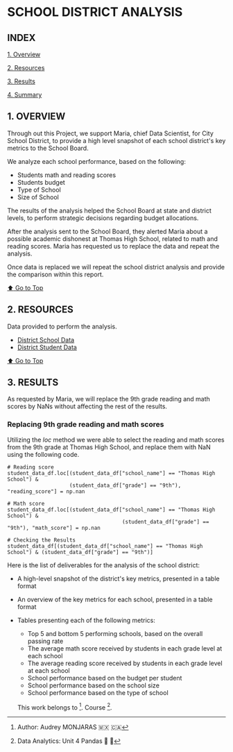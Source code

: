 # **SCHOOL DISTRICT ANALYSIS**

## **INDEX**

[1. Overview](#1-overview)

[2. Resources](#2-resources)

[3. Results](#3-results)

[4. Summary](#4-summary)


## **1. OVERVIEW**
Through out this Project, we support Maria, chief Data Scientist, for City School District, to provide a high level snapshot of each school district's key metrics to the School Board.

We analyze each school performance, based on the following:
- Students math and reading scores
- Students budget
- Type of School
- Size of School

The results of the analysis helped the School Board at state and district levels, to perform strategic decisions regarding budget allocations.

After the analysis sent to the School Board, they alerted Maria about a possible academic dishonest at Thomas High School, related to math and reading scores. Maria has requested us to replace the data and repeat the analysis.

Once data is replaced we will repeat the school district analysis and provide the comparison within this report.

[:arrow_up: Go to Top](#index)

## **2. RESOURCES**
Data provided to perform the analysis.
- [District School Data](https://github.com/amonjaras/School_District_Analysis/blob/main/Resources/schools_complete.csv)
- [District Student Data](https://github.com/amonjaras/School_District_Analysis/blob/main/Resources/students_complete.csv)

[:arrow_up: Go to Top](#index)

## **3. RESULTS**
As requested by Maria, we will replace the 9th grade reading and math scores by NaNs without affecting the rest of the results.

### **Replacing 9th grade reading and math scores**
Utilizing the *loc* method we were able to select the reading and math scores from the 9th grade at Thomas High School, and replace them with NaN using the following code.

```
# Reading score
student_data_df.loc[(student_data_df["school_name"] == "Thomas High School") &
                    (student_data_df["grade"] == "9th"), "reading_score"] = np.nan

# Math score
student_data_df.loc[(student_data_df["school_name"] == "Thomas High School") &
                                     (student_data_df["grade"] == "9th"), "math_score"] = np.nan

# Checking the Results
student_data_df[(student_data_df["school_name"] == "Thomas High School") & (student_data_df["grade"] == "9th")]
```




Here is the list of deliverables for the analysis of the school district:

- A high-level snapshot of the district's key metrics, presented in a table format
- An overview of the key metrics for each school, presented in a table format
- Tables presenting each of the following metrics:
  - Top 5 and bottom 5 performing schools, based on the overall passing rate
  - The average math score received by students in each grade level at each school
  - The average reading score received by students in each grade level at each school
  - School performance based on the budget per student
  - School performance based on the school size
  - School performance based on the type of school


  This work belongs to [^1].
  Course [^2].
  [^note]:
  [^1]: Author: Audrey MONJARAS :mexico: :canada:
  [^2]: Data Analytics: Unit 4 Pandas :snake: :panda_face:
